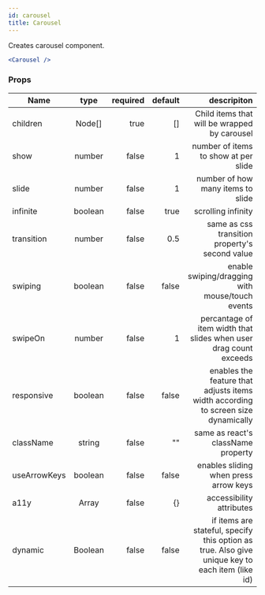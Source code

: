 ```yaml
---
id: carousel
title: Carousel
---
```


Creates carousel component.

```jsx
<Carousel />
```

### Props

| Name         |  type   | required | default |                                                                                     descripiton |
| ------------ | :-----: | -------: | ------: | ----------------------------------------------------------------------------------------------: |
| children     | Node[]  |     true |      [] |                                                    Child items that will be wrapped by carousel |
| show         | number  |    false |       1 |                                                            number of items to show at per slide |
| slide        | number  |    false |       1 |                                                               number of how many items to slide |
| infinite     | boolean |    false |    true |                                                                              scrolling infinity |
| transition   | number  |    false |     0.5 |                                                  same as css transition property's second value |
| swiping      | boolean |    false |   false |                                                 enable swiping/dragging with mouse/touch events |
| swipeOn      | number  |    false |       1 |                               percantage of item width that slides when user drag count exceeds |
| responsive   | boolean |    false |   false |               enables the feature that adjusts items width according to screen size dynamically |
| className    | string  |    false |      "" |                                                              same as react's className property |
| useArrowKeys | boolean |    false |   false |                                                           enables sliding when press arrow keys |
| a11y         |  Array  |    false |      {} |                                                                        accessibility attributes |
| dynamic      | Boolean |    false |   false | if items are stateful, specify this option as true. Also give unique key to each item (like id) |

